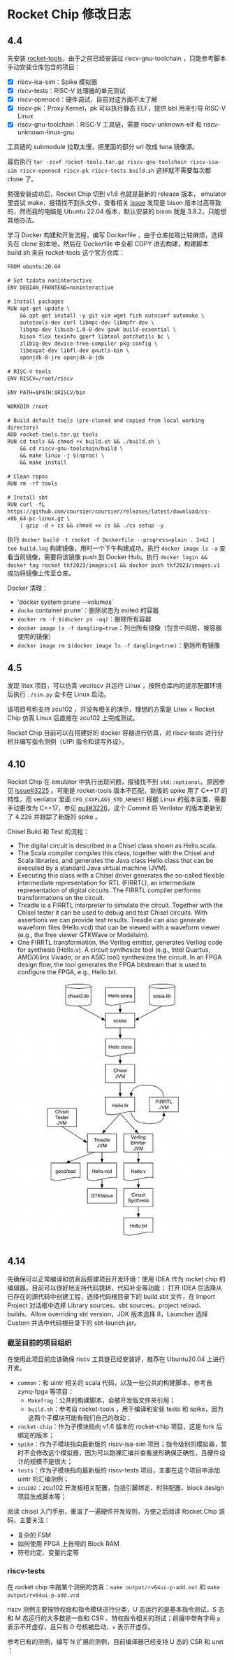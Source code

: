 # Rocket Chip 修改日志

## 4.4

先安装 [rocket-tools](https://github.com/chipsalliance/rocket-tools)，由于之前已经安装过 riscv-gnu-toolchain ，只能参考脚本手动安装仓库包含的项目：

- [x] riscv-isa-sim：Spike 模拟器
- [x] riscv-tests：RISC-V 处理器的单元测试
- [x] riscv-openocd：硬件调试，目前对这方面不太了解
- [x] riscv-pk：Proxy Kernel，pk 可以执行静态 ELF，提供 bbl 用来引导 RISC-V Linux
- [x] riscv-gnu-toolchain：RISC-V 工具链，需要 riscv-unknown-elf 和 riscv-unknown-linux-gnu

工具链的 submodule 拉取太慢，把里面的部分 url 改成 tuna 镜像源。

最后执行 `tar -zcvf rocket-tools.tar.gz riscv-gnu-toolchain riscv-isa-sim riscv-openocd riscv-pk riscv-tests build.sh` 这样就不需要每次都 clone 了。

勉强安装成功后，Rocket Chip 切到 v1.6 也就是最新的 release 版本， emulator 里尝试 make，报错找不到头文件，查看相关 [issue](https://github.com/chipsalliance/rocket-chip/issues/2766) 发现是 bison 版本过高导致的，然而我的电脑是 Ubuntu 22.04 版本，默认安装的 bison 就是 3.8.2，只能想其他办法。

学习 Docker 构建和开发流程，编写 Dockerfile ，由于仓库拉取比较麻烦，选择先在 clone 到本地，然后在 Dockerfile 中全都 COPY 进去构建，构建脚本 build.sh 来自 rocket-tools 这个官方仓库：

```docker
FROM ubuntu:20.04

# Set tzdata noninteractive
ENV DEBIAN_FRONTEND=noninteractive

# Install packages
RUN apt-get update \
    && apt-get install -y git vim wget fish autoconf automake \
    autotools-dev curl libmpc-dev libmpfr-dev \
    libgmp-dev libusb-1.0-0-dev gawk build-essential \
    bison flex texinfo gperf libtool patchutils bc \
    zlib1g-dev device-tree-compiler pkg-config \
    libexpat-dev libfl-dev gnutls-bin \
    openjdk-8-jre openjdk-8-jdk

# RISC-V tools
ENV RISCV=/root/riscv

ENV PATH=$PATH:$RISCV/bin

WORKDIR /root

# Build default tools (pre-cloned and copied from local working directory)
ADD rocket-tools.tar.gz tools
RUN cd tools && chmod +x build.sh && ./build.sh \
    && cd riscv-gnu-toolchain/build \
    && make linux -j $(nproc) \
    && make install

# Clean repos
RUN rm -rf tools

# Install sbt
RUN curl -fL https://github.com/coursier/coursier/releases/latest/download/cs-x86_64-pc-linux.gz \
    | gzip -d > cs && chmod +x cs && ./cs setup -y
```

执行 `docker build -t rocket -f Dockerfile --progress=plain . 2>&1 | tee build.log` 构建镜像，用时一个下午构建成功。执行 `docker image ls -a` 查看当前镜像，需要将该镜像 push 到 Docker Hub。执行 `docker login && docker tag rocket tkf2023/images:v1 && docker push tkf2023/images:v1` 成功将镜像上传至仓库。

Docker 清理：

- ‵docker system prune --volumes`
- `docke` container prune`：删除状态为 exited 的容器
- `docker rm -f $(docker ps -aq)`：删除所有容器
- `docker image ls -f dangling=true`：列出所有镜像（包含中间层、被容器使用的镜像）
- `docker image rm $(docker image ls -f dangling=true)`：删除所有镜像

## 4.5

发现 litex 项目，可以仿真 vecriscv 并运行 Linux ，按照仓库内的提示配置环境后执行 `./sim.py` 会卡在 Linux 启动。

该项目号称支持 zcu102 ，并没有相关的演示，理想的方案是 Litex + Rocket Chip 仿真 Linux 后直接在 zcu102 上完成测试。

Rocket Chip 目前可以在搭建好的 docker 容器进行仿真，对 riscv-tests 进行分析并编写指令测例（UIPI 指令和读写外设）。

## 4.10

Rocket Chip 在 emulator 中执行出现问题，报错找不到 `std::optional`。原因参见 [issue#3225](https://github.com/chipsalliance/rocket-chip/issues/3225) 。可能是 rocket-tools 版本不匹配，新版的 spike 用了 C++17 的特性，而 verilator 里面 `CFG_CXXFLAGS_STD_NEWEST` 根据 Linux 的版本设置，需要手动更改为 C++17，参见 [pull#3226](https://github.com/chipsalliance/rocket-chip/pull/3226)，这个 Commit 将 Verilator 的版本更新到了 4.226 并跟踪了新版的 spike 。

Chisel Build 和 Test 的流程：

- The digital circuit is described in a Chisel class shown as Hello.scala.
- The Scala compiler compiles this class, together with the Chisel and Scala libraries, and generates the Java class Hello.class that can be executed by a standard Java virtual machine (JVM).
- Executing this class with a Chisel driver generates the so-called flexible intermediate representation for RTL (FIRRTL), an intermediate representation of digital circuits. The FIRRTL compiler performs transformations on the circuit.
- Treadle is a FIRRTL interpreter to simulate the circuit. Together with the Chisel tester it can be used to debug and test Chisel circuits. With assertions we can provide test results. Treadle can also generate waveform files (Hello.vcd) that can be viewed with a waveform viewer (e.g., the free viewer GTKWave or Modelsim).
- One FIRRTL transformation, the Verilog emitter, generates Verilog code for synthesis (Hello.v). A circuit synthesize tool (e.g., Intel Quartus, AMD/Xilinx Vivado, or an ASIC tool) synthesizes the circuit. In an FPGA design flow, the tool generates the FPGA bitstream that is used to configure the FPGA, e.g., Hello.bit.

![](imgs/chisel-tool-flow.png)

## 4.14

先确保可以正常编译和仿真后搭建项目开发环境：使用 IDEA 作为 rocket chip 的编辑器，目前可以很好地支持代码跳转、代码补全等功能；
打开 IDEA 后选择从已存在的源代码中创建工程，选择代码根目录下的 build.sbt 文件，在 Import Project 对话框中选择 Library sources、sbt sources、project reload、builds、Allow overriding sbt version，JDK 版本选择 8，Launcher 选择 Custom 并选中代码根目录下的 sbt-launch.jar。

### 截至目前的项目组织

在使用此项目前应该确保 riscv 工具链已经安装好，推荐在 Ubuntu20.04 上进行开发。

- `common`：和 uintr 相关的 scala 代码，以及一些公共的构建脚本，参考自 zynq-fpga 等项目：
  - `Makefrag`：公共的构建脚本，会被开发版文件夹引用；
  - `build.sh`：参考自 rocket-tools ，用于编译和安装 tests 和 spike，因为这两个子模块可能有我们自己的改动；
- `rocket-chip`：作为子模块指向 v1.6 版本的 rocket-chip 项目，这是 fork 后绑定的版本；
- `spike`：作为子模块指向最新版的 riscv-isa-sim 项目；指令级别的模拟器，暂时不会修改这个模拟器，因为可以跑裸汇编并查看波形确保正确性，且硬件设计的规模不是很大；
- `tests`：作为子模块指向最新版的 riscv-tests 项目，主要在这个项目中添加 uintr 的汇编测例；
- `zcu102`：zcu102 开发板相关配置，包括引脚绑定、时钟配置、block design 项目生成脚本等；

阅读 chisel 入门手册，重温了一遍硬件开发规则，方便之后阅读 Rocket Chip 源码，主要关注：

- 复杂的 FSM
- 如何使用 FPGA 上自带的 Block RAM
- 符号约定、变量约定等

### riscv-tests

在 rocket chip 中跑某个测例的仿真：`make output/rv64ui-p-add.out` 和 `make output/rv64ui-p-add.vcd`

riscv 测例主要按特权级和指令模块进行分类，U 态运行的是基本指令测试，S 态和 M 态运行的大多数是一些和 CSR 、特权指令相关的测试；前缀中带有字母 `p` 表示不开虚存，且只有 0 号核被启动，`v` 表示开虚存。

参考已有的测例，编写 N 扩展的测例，目前编译器已经支持 U 态的 CSR 和 uret ：
